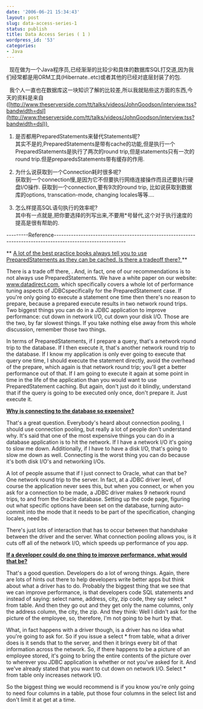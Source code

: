 ```yaml
---
date: '2006-06-21 15:34:43'
layout: post
slug: data-access-series-1
status: publish
title: Data Access Series ( 1 )
wordpress_id: '53'
categories:
- Java
---
```


  现在做为一个Java程序员,已经渐渐的比较少和具体的数据库SQL打交道,因为我们经常都是用ORM工具(Hibernate..etc)或者其他的已经对底层封装了的包.




  我个人一直也在数据库这一块知识了解的比较差,所以我就贴些这方面的东西,今天的资料是来自([http://www.theserverside.com/tt/talks/videos/JohnGoodson/interview.tss?bandwidth=dsl](http://www.theserverside.com/tt/talks/videos/JohnGoodson/interview.tss?bandwidth=dsl)) 






  1. 是否都用PreparedStatements来替代Statements呢?  
其实不是的,PreparedStatements是带有cache的功能,但是执行一个PreparedStatements是执行了两次的round trip,但是statements只有一次的round trip.但是preparedsStatements带有缓存的作用.


  2. 为什么说获取到一个Connection耗时很多呢?  
获取到一个connection慢,是因为它不但要执行网络连接操作而且还要执行硬盘I/O操作. 获取到一个connection,要有9次的round trip, 比如说获取到数据库的options, transcation-mode, changing locales等等....


  3. 怎么样提高SQL语句执行的效率呢?  
其中有一点就是,把你要选择的列写出来,不要用*号替代,这个对于执行速度的提高是很有帮助的.



---------Reference-----------------------------------------------------------------------------------------------------------




** [A lot of the best practice books always tell you to use PreparedStatements as they can be cached. Is there a tradeoff there? ](http://www.theserverside.com/talks/videos/JohnGoodson/dsl/q25.html)**




There is a trade off there, . And, in fact, one of our recommendations is to not always use PreparedStatements. We have a white paper on our website: www.datadirect.com, which specifically covers a whole lot of performance tuning aspects of JDBCspecifically for the PreparedStatement case. If you're only going to execute a statement one time then there's no reason to prepare, because a prepared execute results in two network round trips. Two biggest things you can do in a JDBC application to improve performance: cut down in network I/O, cut down your disk I/O. Those are the two, by far slowest things. If you take nothing else away from this whole discussion, remember those two things. 




In terms of PreparedStatements, if I prepare a query, that's a network round trip to the database. If I then execute it, that's another network round trip to the database. If I know my application is only ever going to execute that query one time, I should execute the statement directly, avoid the overhead of the prepare, which again is that network round trip; you'll get a better performance out of that. If I am going to execute it again at some point in time in the life of the application than you would want to use PreparedStatement caching. But again, don't just do it blindly, understand that if the query is going to be executed only once, don't prepare it. Just execute it. 




**[Why is connecting to the database so expensive? ](http://www.theserverside.com/talks/videos/JohnGoodson/dsl/q26.html)**




That's a great question. Everybody's heard about connection pooling, I should use connection pooling, but really a lot of people don't understand why. It's said that one of the most expensive things you can do in a database application is to hit the network. If I have a network I/O it's going to slow me down. Additionally, if I have to have a disk I/O, that's going to slow me down as well. Connecting is the worst thing you can do because it's both disk I/O's and networking I/Os. 




A lot of people assume that if I just connect to Oracle, what can that be? One network round trip to the server. In fact, at a JDBC driver level, of course the application never sees this, but when you connect, or when you ask for a connection to be made, a JDBC driver makes 9 network round trips, to and from the Oracle database. Setting up the code page, figuring out what specific options have been set on the database, turning auto-commit into the mode that it needs to be part of the specification, changing locales, need be. 




There's just lots of interaction that has to occur between that handshake between the driver and the server. What connection pooling allows you, is it cuts off all of the network I/O, which speeds up performance of you app. 




**[If a developer could do one thing to improve performance, what would that be? ](http://www.theserverside.com/talks/videos/JohnGoodson/dsl/q27.html)**




That's a good question. Developers do a lot of wrong things. Again, there are lots of hints out there to help developers write better apps but think about what a driver has to do. Probably the biggest thing that we see that we can improve performance, is that developers code SQL statements and instead of saying: select name, address, city, zip code, they say select * from table. And then they go out and they get only the name columns, only the address column, the city, the zip. And they think: Well I didn't ask for the picture of the employee, so, therefore, I'm not going to be hurt by that. 




What, in fact happens with a driver though, is a driver has no idea what you're going to ask for. So if you issue a select * from table, what a driver does is it sends that to the server, and then it brings every bit of that information across the network. So, if there happens to be a picture of an employee stored, it's going to bring the entire contents of the picture over to wherever you JDBC application is whether or not you've asked for it. And we've already stated that you want to cut down on network I/O. Select * from table only increases network I/O. 




So the biggest thing we would recommend is if you know you're only going to need four columns in a table, put those four columns in the select list and don't limit it at get at a time.




 
